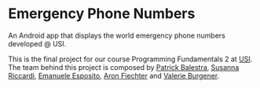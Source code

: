# Emergency Phone Numbers
An Android app that displays the world emergency phone numbers developed @ USI.

This is the final project for our course Programming Fundamentals 2 at [USI](http://www.inf.usi.ch).
The team behind this project is composed by [Patrick Balestra](https://github.com/BalestraPatrick), [Susanna Riccardi](https://github.com/SusannaRiccardi), [Emanuele Esposito](https://github.com/esposem), [Aron Fiechter](https://github.com/Spyridox) and [Valerie Burgener](https://github.com/Shelyo).
